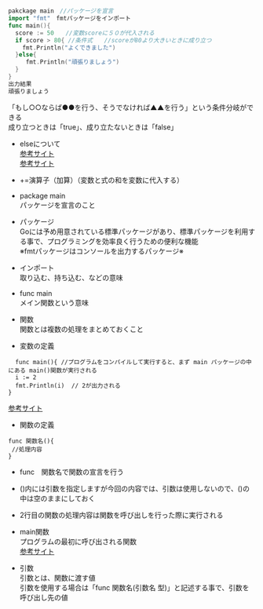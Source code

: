 #

```go
pakckage main　//パッケージを宣言
import "fmt"　fmtパッケージをインポート
func main(){
  score := 50　　//変数scoreに５０が代入される
  if score > 80{ //条件式　　//scoreが80より大きいときに成り立つ
    fmt.Println("よくできました")
  }else{　
     fmt.Println("頑張りましょう")
  }
}
出力結果　
頑張りましょう
```
 
 「もし○○ならば●●を行う、そうでなければ▲▲を行う」という条件分岐ができる<br>
 成り立つときは「true」、成り立たないときは「false」<br>
 
- elseについて<br>
<a href="https://y-hiroyuki.xyz/go/conditional-branch/else-if">参考サイト</a><br>
<a href="https://golang.keicode.com/basics/go-statement-if.php">参考サイト</a><br>

 
- +=演算子（加算）（変数と式の和を変数に代入する）

- package main<br>
 パッケージを宣言のこと<br>
 
- パッケージ<br>
 Goには予め用意されている標準パッケージがあり、標準パッケージを利用する事で、プログラミングを効率良く行うための便利な機能<br>
 ※fmtパッケージはコンソールを出力するパッケージ※<br>
  
- インポート　<br>
取り込む、持ち込む、などの意味<br>
 
- func main<br>
 メイン関数という意味<br>
    
- 関数<br>
関数とは複数の処理をまとめておくこと<br>

- 変数の定義
```
  func main(){ //プログラムをコンパイルして実行すると、まず main パッケージの中にある main()関数が実行される
  i := 2
  fmt.Println(i)  // 2が出力される
}
```
<a href="https://y-hiroyuki.xyz/go/variable/what-is-variable">参考サイト</a>


- 関数の定義
```
func 関数名(){
 //処理内容
}
```
- func　関数名で関数の宣言を行う<br>
- ()内には引数を指定しますが今回の内容では、引数は使用しないので、()の中は空のままにしておく<br>
- 2行目の関数の処理内容は関数を呼び出しを行った際に実行される<br>

- main関数<br>
プログラムの最初に呼び出される関数<br>
<a href="https://zenn.dev/kubo_programmer/articles/990891ff3a43c5">参考サイト</a>

- 引数<br>
引数とは、関数に渡す値<br>
引数を使用する場合は「func 関数名(引数名 型)」と記述する事で、引数を呼び出し先の値<br>
